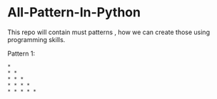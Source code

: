# All-Pattern-In-Python
This repo will contain must patterns , how we can create those using programming skills.

Pattern 1: 
```
* 
* * 
* * * 
* * * * 
* * * * * 
```